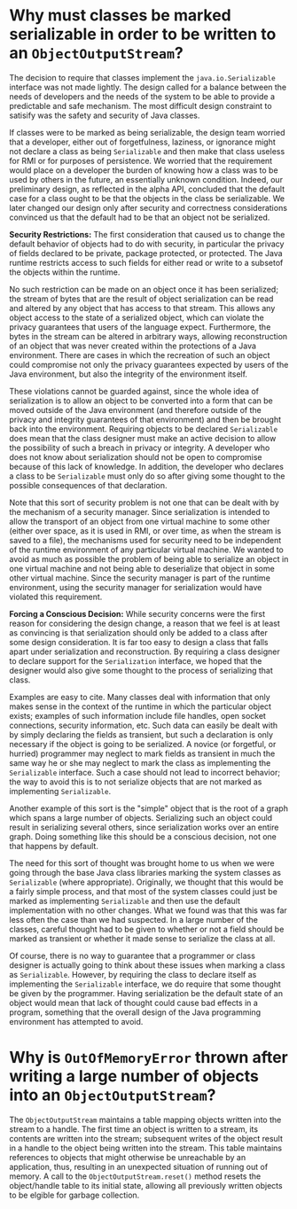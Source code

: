 # Why must classes be marked serializable in order to be written to an `ObjectOutputStream`?

The decision to require that classes implement the `java.io.Serializable` interface was not made lightly. The design called for a balance between the needs of developers and the needs of the system to be able to provide a predictable and safe mechanism. The most difficult design constraint to satisify was the safety and security of Java classes.

If classes were to be marked as being serializable, the design team worried that a developer, either out of forgetfulness, laziness, or ignorance might not declare a class as being `Serializable` and then make that class useless for RMI or for purposes of persistence. We worried that the requirement would place on a developer the burden of knowing how a class was to be used by others in the future, an essentially unknown condition. Indeed, our preliminary design, as reflected in the alpha API, concluded that the default case for a class ought to be that the objects in the class be serializable. We later changed our design only after security and correctness considerations convinced us that the default had to be that an object not be serialized.

**Security Restrictions:**
The first consideration that caused us to change the default behavior of objects had to do with security, in particular the privacy of fields declared to be private, package protected, or protected. The Java runtime restricts access to such fields for either read or write to a subsetof the objects within the runtime.

No such restriction can be made on an object once it has been serialized; the stream of bytes that are the result of object serialization can be read and altered by any object that has access to that stream. This allows any object access to the state of a serialized object, which can violate the privacy guarantees that users of the language expect. Furthermore, the bytes in the stream can be altered in arbitrary ways, allowing reconstruction of an object that was never created within the protections of a Java environment. There are cases in which the recreation of such an object could compromise not only the privacy guarantees expected by users of the Java environment, but also the integrity of the environment itself.

These violations cannot be guarded against, since the whole idea of serialization is to allow an object to be converted into a form that can be moved outside of the Java environment (and therefore outside of the privacy and integrity guarantees of that environment) and then be brought back into the environment. Requiring objects to be declared `Serializable` does mean that the class designer must make an active decision to allow the possibility of such a breach in privacy or integrity. A developer who does not know about serialization should not be open to compromise because of this lack of knowledge. In addition, the developer who declares a class to be `Serializable` must only do so after giving some thought to the possible consequences of that declaration.

Note that this sort of security problem is not one that can be dealt with by the mechanism of a security manager. Since serialization is intended to allow the transport of an object from one virtual machine to some other (either over space, as it is used in RMI, or over time, as when the stream is saved to a file), the mechanisms used for security need to be independent of the runtime environment of any particular virtual machine. We wanted to avoid as much as possible the problem of being able to serialize an object in one virtual machine and not being able to deserialize that object in some other virtual machine. Since the security manager is part of the runtime environment, using the security manager for serialization would have violated this requirement.

**Forcing a Conscious Decision:**
While security concerns were the first reason for considering the design change, a reason that we feel is at least as convincing is that serialization should only be added to a class after some design consideration. It is far too easy to design a class that falls apart under serialization and reconstruction. By requiring a class designer to declare support for the `Serialization` interface, we hoped that the designer would also give some thought to the process of serializing that class.

Examples are easy to cite. Many classes deal with information that only makes sense in the context of the runtime in which the particular object exists; examples of such information include file handles, open socket connections, security information, etc. Such data can easily be dealt with by simply declaring the fields as transient, but such a declaration is only necessary if the object is going to be serialized. A novice (or forgetful, or hurried) programmer may neglect to mark fields as transient in much the same way he or she may neglect to mark the class as implementing the `Serializable` interface. Such a case should not lead to incorrect behavior; the way to avoid this is to not serialize objects that are not marked as implementing `Serializable`.

Another example of this sort is the "simple" object that is the root of a graph which spans a large number of objects. Serializing such an object could result in serializing several others, since serialization works over an entire graph. Doing something like this should be a conscious decision, not one that happens by default.

The need for this sort of thought was brought home to us when we were going through the base Java class libraries marking the system classes as `Serializable` (where appropriate). Originally, we thought that this would be a fairly simple process, and that most of the system classes could just be marked as implementing `Serializable` and then use the default implementation with no other changes. What we found was that this was far less often the case than we had suspected. In a large number of the classes, careful thought had to be given to whether or not a field should be marked as transient or whether it made sense to serialize the class at all.

Of course, there is no way to guarantee that a programmer or class designer is actually going to think about these issues when marking a class as `Serializable`. However, by requiring the class to declare itself as implementing the `Serializable` interface, we do require that some thought be given by the programmer. Having serialization be the default state of an object would mean that lack of thought could cause bad effects in a program, something that the overall design of the Java programming environment has attempted to avoid.

# Why is `OutOfMemoryError` thrown after writing a large number of objects into an `ObjectOutputStream`?

The `ObjectOutputStream` maintains a table mapping objects written into the stream to a handle. The first time an object is written to a stream, its contents are written into the stream; subsequent writes of the object result in a handle to the object being written into the stream. This table maintains references to objects that might otherwise be unreachable by an application, thus, resulting in an unexpected situation of running out of memory. A call to the `ObjectOutputStream.reset()` method resets the object/handle table to its initial state, allowing all previously written objects to be elgible for garbage collection.

